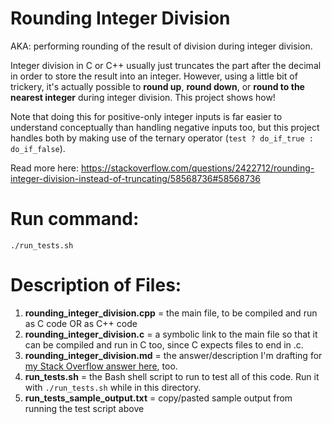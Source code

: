 # Rounding Integer Division

AKA: performing rounding of the result of division during integer division.

Integer division in C or C++ usually just truncates the part after the decimal in order to store the result into an integer. However, using a little bit of trickery, it's actually possible to **round up**, **round down**, or **round to the nearest integer** during integer division. This project shows how!

Note that doing this for positive-only integer inputs is far easier to understand conceptually than handling negative inputs too, but this project handles both by making use of the ternary operator (`test ? do_if_true : do_if_false`). 

Read more here: https://stackoverflow.com/questions/2422712/rounding-integer-division-instead-of-truncating/58568736#58568736

# Run command:

    ./run_tests.sh

# Description of Files:

1. **rounding_integer_division.cpp** = the main file, to be compiled and run as C code OR as C++ code
1. **rounding_integer_division.c** = a symbolic link to the main file so that it can be compiled and run in C too, since C expects files to end in .c.
1. **rounding_integer_division.md** = the answer/description I'm drafting for [my Stack Overflow answer here](https://stackoverflow.com/questions/2422712/rounding-integer-division-instead-of-truncating/58568736#58568736), too.
1. **run_tests.sh** = the Bash shell script to run to test all of this code. Run it with `./run_tests.sh` while in this directory.
1. **run_tests_sample_output.txt** = copy/pasted sample output from running the test script above
